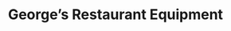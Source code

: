 ---
title: "George’s Restaurant Equipment"
url: /alexandria/georges-restaurant-equipment/
shop: shop
---